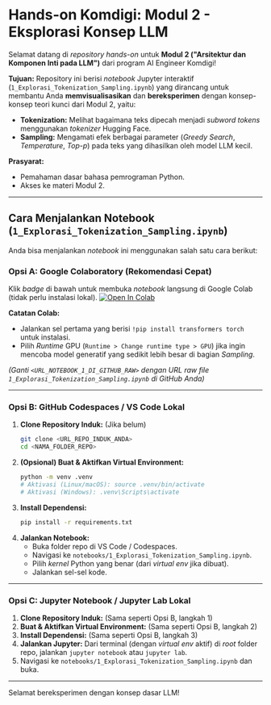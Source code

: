 # Hands-on Komdigi: Modul 2 - Eksplorasi Konsep LLM

Selamat datang di *repository hands-on* untuk **Modul 2 ("Arsitektur dan Komponen Inti pada LLM")** dari program AI Engineer Komdigi!

**Tujuan:**
Repository ini berisi *notebook* Jupyter interaktif (`1_Explorasi_Tokenization_Sampling.ipynb`) yang dirancang untuk membantu Anda **memvisualisasikan** dan **bereksperimen** dengan konsep-konsep teori kunci dari Modul 2, yaitu:
* **Tokenization:** Melihat bagaimana teks dipecah menjadi *subword tokens* menggunakan *tokenizer* Hugging Face.
* **Sampling:** Mengamati efek berbagai parameter (*Greedy Search*, *Temperature*, *Top-p*) pada teks yang dihasilkan oleh model LLM kecil.

**Prasyarat:**
* Pemahaman dasar bahasa pemrograman Python.
* Akses ke materi Modul 2.

---

## Cara Menjalankan Notebook (`1_Explorasi_Tokenization_Sampling.ipynb`)

Anda bisa menjalankan *notebook* ini menggunakan salah satu cara berikut:

### Opsi A: Google Colaboratory (Rekomendasi Cepat)

Klik *badge* di bawah untuk membuka *notebook* langsung di Google Colab (tidak perlu instalasi lokal).
[![Open In Colab](https://colab.research.google.com/assets/colab-badge.svg)](<URL_NOTEBOOK_1_DI_GITHUB_RAW>)

**Catatan Colab:**
* Jalankan sel pertama yang berisi `!pip install transformers torch` untuk instalasi.
* Pilih *Runtime* GPU (`Runtime > Change runtime type > GPU`) jika ingin mencoba model generatif yang sedikit lebih besar di bagian *Sampling*.

*(Ganti `<URL_NOTEBOOK_1_DI_GITHUB_RAW>` dengan URL *raw* file `1_Explorasi_Tokenization_Sampling.ipynb` di GitHub Anda)*

---

### Opsi B: GitHub Codespaces / VS Code Lokal

1.  **Clone Repository Induk:** (Jika belum)
    ```bash
    git clone <URL_REPO_INDUK_ANDA>
    cd <NAMA_FOLDER_REPO>
    ```
2.  **(Opsional) Buat & Aktifkan Virtual Environment:**
    ```bash
    python -m venv .venv
    # Aktivasi (Linux/macOS): source .venv/bin/activate
    # Aktivasi (Windows): .venv\Scripts\activate
    ```
3.  **Install Dependensi:**
    ```bash
    pip install -r requirements.txt
    ```
4.  **Jalankan Notebook:**
    * Buka folder repo di VS Code / Codespaces.
    * Navigasi ke `notebooks/1_Explorasi_Tokenization_Sampling.ipynb`.
    * Pilih *kernel* Python yang benar (dari *virtual env* jika dibuat).
    * Jalankan sel-sel kode.

---

### Opsi C: Jupyter Notebook / Jupyter Lab Lokal

1.  **Clone Repository Induk:** (Sama seperti Opsi B, langkah 1)
2.  **Buat & Aktifkan Virtual Environment:** (Sama seperti Opsi B, langkah 2)
3.  **Install Dependensi:** (Sama seperti Opsi B, langkah 3)
4.  **Jalankan Jupyter:** Dari terminal (dengan *virtual env* aktif) di *root* folder repo, jalankan `jupyter notebook` atau `jupyter lab`.
5.  Navigasi ke `notebooks/1_Explorasi_Tokenization_Sampling.ipynb` dan buka.

---

Selamat bereksperimen dengan konsep dasar LLM!
